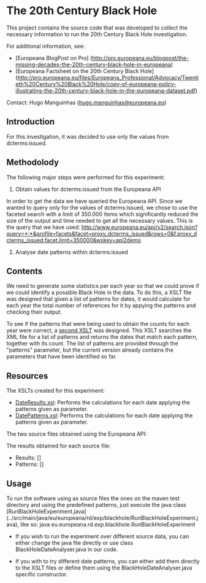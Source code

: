 # The 20th Century Black Hole

This project contains the source code that was developed to collect the 
necessary information to run the 20th Century Black Hole investigation. 

For additional information, see:
* [Europeana BlogPost on Pro] (http://pro.europeana.eu/blogpost/the-missing-decades-the-20th-century-black-hole-in-europeana)
* [Europeana Factsheet on the 20th Century Black Hole]
(http://pro.europeana.eu/files/Europeana_Professional/Advocacy/Twentieth%20Century%20Black%20Hole/copy-of-europeana-policy-illustrating-the-20th-century-black-hole-in-the-europeana-dataset.pdf)

Contact: Hugo Manguinhas (hugo.manguinhas@europeana.eu)

## Introduction

For this investigation, it was decided to use only the values from 
dcterms:issued. 

## Methodolody

The following major steps were performed for this experiment:

1. Obtain values for dcterms:issued from the Europeana API

In order to get the data we have queried the Europeana API. Since we wanted to
query only for the values of dcterms:issued, we chose to use the faceted search
with a limit of 350.000 items which significantly reduced the size of the output 
and time needed to get all the necessary values. This is the query that we have
used:
http://www.europeana.eu/api/v2/search.json?query=*:*&profile=facets&facet=proxy_dcterms_issued&rows=0&f.proxy_dcterms_issued.facet.limit=350000&wskey=api2demo

2. Analyse date patterns within dcterms:issued


## Contents

We need to generate some statistics per each year so that we could prove if
we could identify a possible Black Hole in the data. To do this, a XSLT file was
designed that given a list of patterns for dates, it would calculate for each 
year the total number of references for it by appying the patterns and checking their output.


To see if the patterns that were being used to obtain the counts for each year
were correct, a [second XSLT](DatePatterns.xsl) was designed. This XSLT searches the XML file
for a list of patterns and returns the dates that match each pattern, together
with its count. The list of patterns are provided through the "patterns"
parameter, but the current version already contains the parameters that have 
been identified so far.


## Resources

The XSLTs created for this experiment:
* [DateResults.xsl](../src/main/resources/etc/blackhole/DateResults.xsl): 
Performs the calculations for each date applying the patterns given as parameter.
* [DatePatterns.xsl](../src/main/resources/etc/blackhole/DatePatterns.xsl): 
Performs the calculations for each date applying the patterns given as parameter.

The two source files obtained using the Europeana API:

The results obtained for each source file:
* Results: []
* Patterns: []

## Usage
To run the software using as source files the ones on the maven test directory 
and using the predefined patterns, just execute the java class 
[RunBlackHoleExperiment.java]
(../src/main/java/eu/europeana/rd/exp/blackhole/RunBlackHoleExperiment.java), 
like so:
java eu.europeana.rd.exp.blackhole.RunBlackHoleExperiment

* If you wish to run the experiment over different source data, you can either 
change the java file directly or use class BlackHoleDateAnalyser.java in our 
code.

* If you with to try different date patterns, you can either add them directly 
to the XSLT files or define them using the BlackHoleDateAnalyser.java specific constructor.
